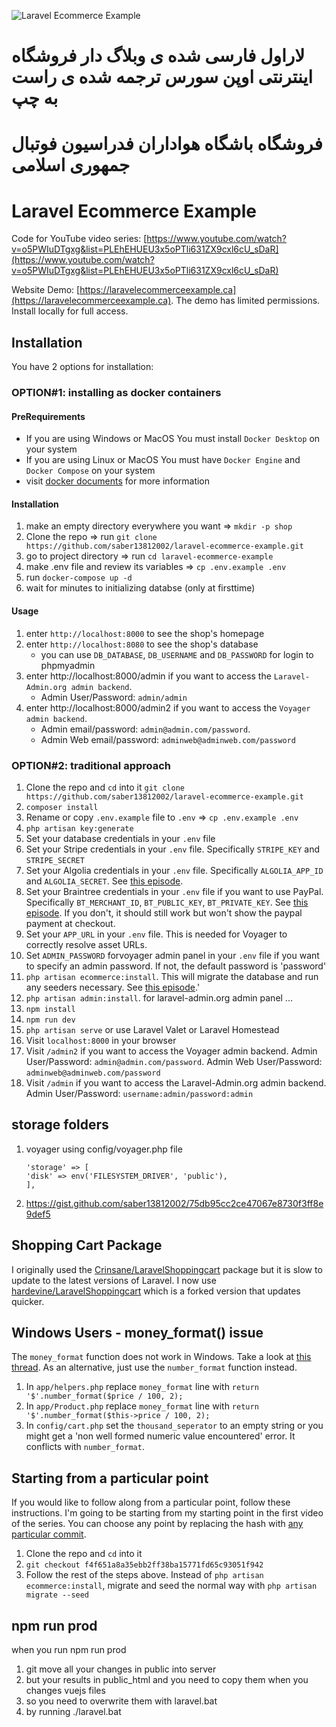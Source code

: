 ![Laravel Ecommerce Example](https://user-images.githubusercontent.com/4316355/36414878-d41987b2-15f1-11e8-9f2c-6c3a68e4a14b.gif)

# لاراول فارسی شده ی وبلاگ دار فروشگاه اینترنتی اوپن سورس ترجمه شده ی راست به چپ

# فروشگاه باشگاه هواداران فدراسیون فوتبال جمهوری اسلامی

# Laravel Ecommerce Example

Code for YouTube video series: [https://www.youtube.com/watch?v=o5PWIuDTgxg&list=PLEhEHUEU3x5oPTli631ZX9cxl6cU_sDaR](https://www.youtube.com/watch?v=o5PWIuDTgxg&list=PLEhEHUEU3x5oPTli631ZX9cxl6cU_sDaR)

Website Demo: [https://laravelecommerceexample.ca](https://laravelecommerceexample.ca). The demo has limited permissions. Install locally for full access.

## Installation

You have 2 options for installation:

### OPTION#1: installing as docker containers
#### PreRequirements
- If you are using Windows or MacOS You must install `Docker Desktop` on your system
- If you are using Linux or MacOS You must have `Docker Engine` and `Docker Compose` on your system
- visit [docker documents](https://docs.docker.com/get-docker/) for more information
#### Installation
1. make an empty directory everywhere you want => `mkdir -p shop`
1. Clone the repo => run   `git clone https://github.com/saber13812002/laravel-ecommerce-example.git`
1. go to project directory => run `cd laravel-ecommerce-example`
1. make .env file and review its variables => `cp .env.example .env`
1. run `docker-compose up -d`
1. wait for minutes to initializing databse (only at firsttime)
#### Usage
1. enter `http://localhost:8000` to see the shop's homepage
1. enter `http://localhost:8080` to see the shop's database
   - you can use `DB_DATABASE`, `DB_USERNAME` and `DB_PASSWORD` for login to phpmyadmin
1. enter http://localhost:8000/admin if you want to access the `Laravel-Admin.org admin backend`.
   - Admin User/Password: `admin/admin`
1. enter http://localhost:8000/admin2 if you want to access the `Voyager admin backend`.
   - Admin email/password: `admin@admin.com/password`.
   - Admin Web email/password: `adminweb@adminweb.com/password`
### OPTION#2: traditional approach
1. Clone the repo and `cd` into it   `git clone https://github.com/saber13812002/laravel-ecommerce-example.git`
1. `composer install`
1. Rename or copy `.env.example` file to `.env`  =>  `cp .env.example .env`
1. `php artisan key:generate`
1. Set your database credentials in your `.env` file
1. Set your Stripe credentials in your `.env` file. Specifically `STRIPE_KEY` and `STRIPE_SECRET`
1. Set your Algolia credentials in your `.env` file. Specifically `ALGOLIA_APP_ID` and `ALGOLIA_SECRET`. See [this episode](https://www.youtube.com/watch?v=Sa0R_2aHICw&index=22&list=PLEhEHUEU3x5oPTli631ZX9cxl6cU_sDaR).
1. Set your Braintree credentials in your `.env` file if you want to use PayPal. Specifically `BT_MERCHANT_ID`, `BT_PUBLIC_KEY`, `BT_PRIVATE_KEY`. See [this episode](https://www.youtube.com/watch?v=pv8pxwBxfA4). If you don't, it should still work but won't show the paypal payment at checkout.
1. Set your `APP_URL` in your `.env` file. This is needed for Voyager to correctly resolve asset URLs.
1. Set `ADMIN_PASSWORD` forvoyager admin panel in your `.env` file if you want to specify an admin password. If not, the default password is 'password'
1. `php artisan ecommerce:install`. This will migrate the database and run any seeders necessary. See [this episode](https://www.youtube.com/watch?v=L3EbWJmmyjo&index=18&list=PLEhEHUEU3x5oPTli631ZX9cxl6cU_sDaR).'
1. `php artisan admin:install`. for laravel-admin.org admin panel ... 
1. `npm install`
1. `npm run dev`
1. `php artisan serve` or use Laravel Valet or Laravel Homestead
1. Visit `localhost:8000` in your browser
1. Visit `/admin2` if you want to access the Voyager admin backend. Admin User/Password: `admin@admin.com/password`. Admin Web User/Password: `adminweb@adminweb.com/password`
1. Visit `/admin` if you want to access the Laravel-Admin.org admin backend. Admin User/Password: `username:admin/password:admin`

## storage folders

1. voyager using config/voyager.php file
   ```
   'storage' => [
   'disk' => env('FILESYSTEM_DRIVER', 'public'),
   ],
   ```
1. https://gist.github.com/saber13812002/75db95cc2ce47067e8730f3ff8e9def5

## Shopping Cart Package

I originally used the [Crinsane/LaravelShoppingcart](https://github.com/Crinsane/LaravelShoppingcart) package but it is slow to update to the latest versions of Laravel. I now use [hardevine/LaravelShoppingcart](https://github.com/hardevine/LaravelShoppingcart) which is a forked version that updates quicker.

## Windows Users - money_format() issue

The `money_format` function does not work in Windows. Take a look at [this thread](https://stackoverflow.com/questions/6369887/alternative-to-money-format-function-in-php-on-windows-platform/18990145). As an alternative, just use the `number_format` function instead.

1. In `app/helpers.php` replace `money_format` line with `return '$'.number_format($price / 100, 2);`
1. In `app/Product.php` replace `money_format` line with `return '$'.number_format($this->price / 100, 2);`
1. In `config/cart.php` set the `thousand_seperator` to an empty string or you might get a 'non well formed numeric value encountered' error. It conflicts with `number_format`.

## Starting from a particular point

If you would like to follow along from a particular point, follow these instructions. I'm going to be starting from my starting point in the first video of the series. You can choose any point by replacing the hash with [any particular commit](https://github.com/drehimself/laravel-ecommerce-example/commits/master).

1. Clone the repo and `cd` into it
1. `git checkout f4f651a8a35ebb2ff38ba15771fd65c93051f942`
1. Follow the rest of the steps above. Instead of `php artisan ecommerce:install`, migrate and seed the normal way with `php artisan migrate --seed`


## npm run prod
when you run npm run prod
1. git move all your changes in public into server
1. but your results in public_html and you need to copy them when you changes vuejs files
1. so you need to overwrite them with laravel.bat
1. by running  ./laravel.bat
